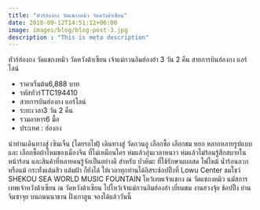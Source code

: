 ```yaml
---
title: "ทัวร์ฮ่องกง วัดแชกงหมิว วัดหวังต้าเซียน"
date: 2018-09-12T14:51:12+06:00
image: images/blog/blog-post-3.jpg
description : "This is meta description"
---
```


ทัวร์ฮ่องกง วัดแชกงหมิว วัดหวังต้าเซียน เจ้าแม่กวนอิมฮ่องฮำ 3 วัน 2 คืน สายการบินฮ่องกง แอร์ไลน์

- ราคาเริ่มต้น6,888 บาท
- รหัสทัวร์TTC194410
- สายการบินฮ่องกง แอร์ไลน์
- ระยะเวลา3 วัน 2 คืน
- รวมอาหาร6 มื้อ
- ประเทศ : ฮ่องกง



นำท่านเดินทางสู่ เซินเจิ้น (โดยรถไฟ) เดินทางสู่ วัดกวนอู เลือกซื้อ เลือกชม หยก หลากหลายรูปแบบ และ เลือกซื้อผ้าไหมของเมืองจีน ที่ไม่เหมือนใคร ห่มแล้วอุ่นเวลาหนาว ห่มแล้วไม่ร้อนรู้สึกสบายในหน้าร้อน และสินค้าที่หลายคนรู้จักเป็นอย่างดี สำหรับ บัวหิมะ ที่ใช้รักษาแผลสด ไฟไหม้ น้ำร้อนลวก หรือแม้ กระทั่งแต้มสิว แต้มฝ้า ก็ยังได้ ให้เวลาทุกท่านได้อิสระช้อปปิ้งที่ Lowu Center ชมโชว์ SHEKOU SEA WORLD MUSIC FOUNTAIN ไหว้เทพเจ้าแชกง ณ วัดแชกงหมิว นมัสการ เทพเจ้าหวังต้าเซียน ณ วัดหวังต้าเซียน ไปไหว้เจ้าแม่กวนอิมฮ่องฮำ เยี่ยมชม งานฮวงจุ้ย ช้อปปิ้ง ย่านจิมซาจุย บนถนนนาธาน ฝั่งเกาลูน จองได้แล้ววันนี้



